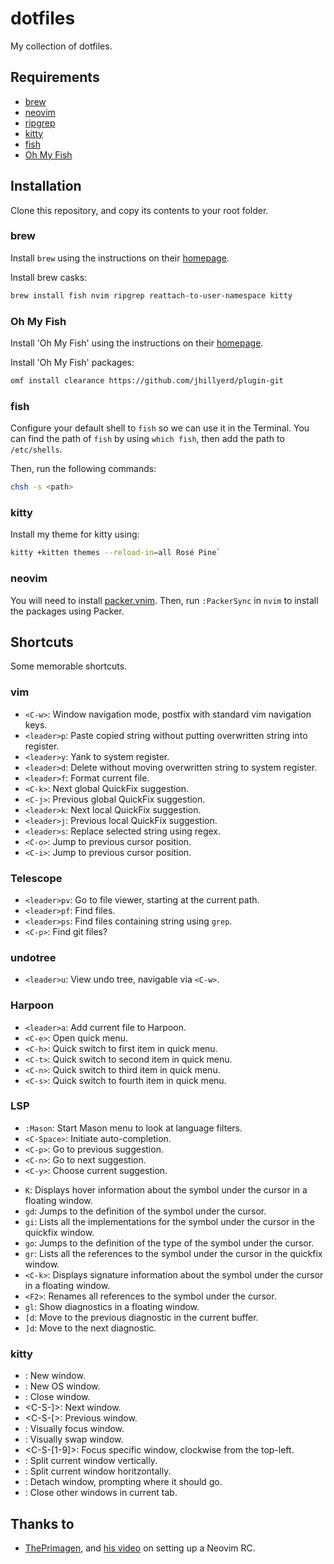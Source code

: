 #  dotfiles

My collection of dotfiles.

## Requirements

- [brew](https://github.com/Homebrew/brew)
- [neovim](https://github.com/neovim/neovim)
- [ripgrep](https://github.com/BurntSushi/ripgrep)
- [kitty](https://sw.kovidgoyal.net/kitty/)
- [fish](https://github.com/fish-shell/fish-shell)
- [Oh My Fish](https://github.com/oh-my-fish/oh-my-fish)

## Installation

Clone this repository, and copy its contents to your root folder.

### brew

Install `brew` using the instructions on their [homepage](https://brew.sh/).

Install brew casks:

```bash
brew install fish nvim ripgrep reattach-to-user-namespace kitty

```

### Oh My Fish

Install 'Oh My Fish' using the instructions on their [homepage](https://github.clm/oh-my-fish/oh-my-fish).

Install 'Oh My Fish' packages:

```bash
omf install clearance https://github.com/jhillyerd/plugin-git
```

### fish

Configure your default shell to `fish` so we can use it in the Terminal. You can find the path of `fish` by using `which fish`, then add the path to `/etc/shells`. 

Then, run the following commands:

```bash
chsh -s <path>
```

### kitty

Install my theme for kitty using:

```bash
kitty +kitten themes --reload-in=all Rosé Pine`
```

### neovim

You will need to install [packer.vnim](https://github.com/wbthomason/packer.nvim). Then, run `:PackerSync` in `nvim` to install the packages using Packer.

## Shortcuts

Some memorable shortcuts.

### vim

- `<C-w>`: Window navigation mode, postfix with standard vim navigation keys.
- `<leader>p`: Paste copied string without putting overwritten string into register.
- `<leader>y`: Yank to system register.
- `<leader>d`: Delete without moving overwritten string to system register.
- `<leader>f`: Format current file.
- `<C-k>`: Next global QuickFix suggestion.
- `<C-j>`: Previous global QuickFix suggestion.
- `<leader>k`: Next local QuickFix suggestion.
- `<leader>j`: Previous local QuickFix suggestion.
- `<leader>s`: Replace selected string using regex.
- `<C-o>`: Jump to previous cursor position.
- `<C-i>`: Jump to previous cursor position.

### Telescope

- `<leader>pv`: Go to file viewer, starting at the current path.
- `<leader>pf`: Find files.
- `<leader>ps`: Find files containing string using `grep`.
- `<C-p>`: Find git files?

### undotree

- `<leader>u`: View undo tree, navigable via `<C-w>`.

### Harpoon

- `<leader>a`: Add current file to Harpoon.
- `<C-e>`: Open quick menu.
- `<C-h>`: Quick switch to first item in quick menu.
- `<C-t>`: Quick switch to second item in quick menu.
- `<C-n>`: Quick switch to third item in quick menu.
- `<C-s>`: Quick switch to fourth item in quick menu.

### LSP

- `:Mason`: Start Mason menu to look at language filters.
- `<C-Space>`: Initiate auto-completion.
- `<C-p>`: Go to previous suggestion.
- `<C-n>`: Go to next suggestion.
- `<C-y>`: Choose current suggestion.
* `K`: Displays hover information about the symbol under the cursor in a floating window.
* `gd`: Jumps to the definition of the symbol under the cursor.
* `gi`: Lists all the implementations for the symbol under the cursor in the quickfix window.
* `go`: Jumps to the definition of the type of the symbol under the cursor.
* `gr`: Lists all the references to the symbol under the cursor in the quickfix window.
* `<C-k>`: Displays signature information about the symbol under the cursor in a floating window.
* `<F2>`: Renames all references to the symbol under the cursor.
* `gl`: Show diagnostics in a floating window.
* `[d`: Move to the previous diagnostic in the current buffer.
* `]d`: Move to the next diagnostic.
### kitty

- <C-S-Enter>: New window.
- <C-S-n>: New OS window.
- <C-S-w>: Close window.
- <C-S-]>: Next window.
- <C-S-[>: Previous window.
- <C-S-F7>: Visually focus window.
- <C-S-F8>: Visually swap window.
- <C-S-[1-9]>: Focus specific window, clockwise from the top-left.
- <F5>: Split current window vertically.
- <F6>: Split current window horitzontally.
- <F9>: Detach window, prompting where it should go.
- <F12>: Close other windows in current tab.

## Thanks to

- [ThePrimagen](https://www.youtube.com/@ThePrimeagen), and [his video](https://www.youtube.com/watch?v=w7i4amO_zaE) on setting up a Neovim RC.
